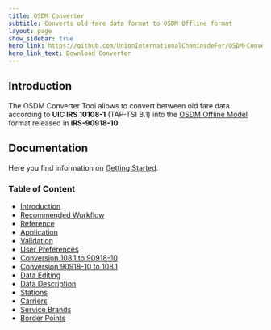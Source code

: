 ```yaml
---
title: OSDM Converter
subtitle: Converts old fare data format to OSDM Offline format
layout: page
show_sidebar: true
hero_link: https://github.com/UnionInternationalCheminsdeFer/OSDM-Converter
hero_link_text: Download Converter
---
```


## Introduction

The OSDM Converter Tool allows to convert between old fare data according to **UIC IRS 10108-1** (TAP-TSI B.1) into the [OSDM Offline Model](https://unioninternationalcheminsdefer.github.io/OSDM/spec/) format released in
**IRS-90918-10**.

## Documentation

Here you find information on [Getting Started](html/gettingstarted/gettingstarted.html).

### Table of Content

- [Introduction](html/gettingstarted/gettingstarted.html)
- [Recommended Workflow](html/gettingstarted/recommendedWorkflow.html)
- [Reference](html/reference/reference.html)
- [Application](html/reference/application.html)
- [Validation](html/reference/validation.html)
- [User Preferences](html/reference/userPreferences.html)
- [Conversion 108.1 to 90918-10](html/reference/conversionl2g.html)
- [Conversion 90918-10 to 108.1](html/reference/conversiong2l.html)
- [Data Editing](html/reference/data_editing.html)
- [Data Description](html/reference/datadescription.html)
- [Stations](html/reference/data_stationcodes.html)
- [Carriers](html/reference/data_companycodes.html)
- [Service Brands](html/reference/data_servicebrandcodes.html)
- [Border Points](html/reference/data_borderpoints.html)
